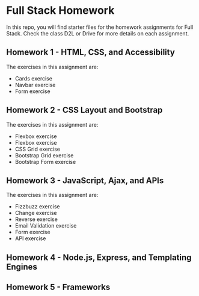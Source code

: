# Full Stack Homework

In this repo, you will find starter files for the homework assignments for Full Stack. Check the class D2L or Drive for more details on each assignment.

## Homework 1 - HTML, CSS, and Accessibility

The exercises in this assignment are:

- Cards exercise
- Navbar exercise
- Form exercise

## Homework 2 - CSS Layout and Bootstrap

The exercises in this assignment are:

- Flexbox exercise
- Flexbox exercise
- CSS Grid exercise
- Bootstrap Grid exercise
- Bootstrap Form exercise

## Homework 3 - JavaScript, Ajax, and APIs

The exercises in this assignment are:

- Fizzbuzz exercise
- Change exercise
- Reverse exercise
- Email Validation exercise
- Form exercise
- API exercise

## Homework 4 - Node.js, Express, and Templating Engines

## Homework 5 - Frameworks
